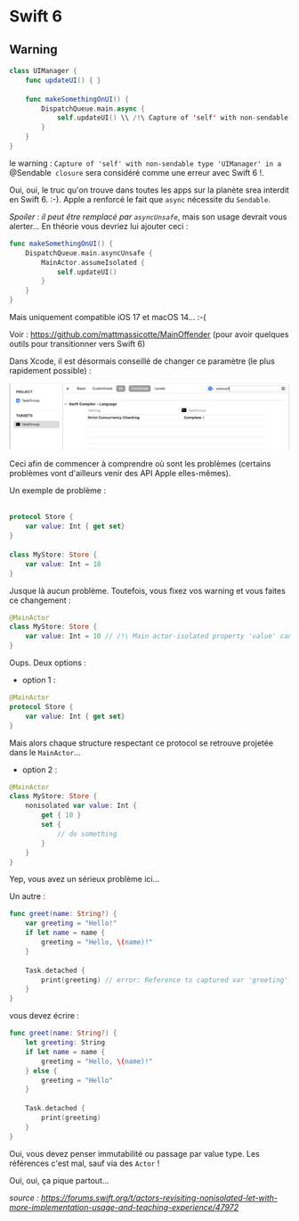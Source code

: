 # Swift 6


## Warning 
```swift
class UIManager {
    func updateUI() { }

    func makeSomethingOnUI() {
        DispatchQueue.main.async {
            self.updateUI() \\ /!\ Capture of 'self' with non-sendable type 'UIManager' in a `@Sendable` closure
        }
    }
}
```

le warning : `Capture of 'self' with non-sendable type 'UIManager' in a `@Sendable` closure` sera considéré comme une erreur avec Swift 6 !.

Oui, oui, le truc qu'on trouve dans toutes les apps sur la planète srea interdit en Swift 6. :-). Apple a renforcé le fait que `async` nécessite du `Sendable`.

*Spoiler : il peut être remplacé par `asyncUnsafe`*, mais son usage devrait vous alerter... En théorie vous devriez lui ajouter ceci :

```swift
func makeSomethingOnUI() {
    DispatchQueue.main.asyncUnsafe {
        MainActor.assumeIsolated {
            self.updateUI()
        }
    }
}
```

Mais uniquement compatible iOS 17 et macOS 14... :-(

Voir : https://github.com/mattmassicotte/MainOffender (pour avoir quelques outils pour transitionner vers Swift 6)

Dans Xcode, il est désormais conseillé de changer ce paramètre (le plus rapidement possible) :


![Check](images/check.png)

Ceci afin de commencer à comprendre où sont les problèmes (certains problèmes vont d'ailleurs venir des API Apple elles-mêmes).

Un exemple de problème :

```swift

protocol Store {
    var value: Int { get set}
}

class MyStore: Store {
    var value: Int = 10
}
```

Jusque là aucun problème. Toutefois, vous fixez vos warning et vous faites ce changement :

```swift
@MainActor
class MyStore: Store {
    var value: Int = 10 // /!\ Main actor-isolated property 'value' cannot be used to satisfy nonisolated protocol requirement
}
```

Oups. Deux options : 

- option 1 :

```swift
@MainActor
protocol Store {
    var value: Int { get set}
}
```

Mais alors chaque structure respectant ce protocol se retrouve projetée dans le `MainActor`...

- option 2 :

```swift
@MainActor
class MyStore: Store {
    nonisolated var value: Int {
        get { 10 }
        set { 
            // do something 
        }
    }
}
```

Yep, vous avez un sérieux problème ici...


Un autre :

```swift
func greet(name: String?) {
    var greeting = "Hello!"
    if let name = name {
        greeting = "Hello, \(name)!"
    }

    Task.detached {
        print(greeting) // error: Reference to captured var 'greeting' in concurrently-executing code
    }
}
```

vous devez écrire :

```swift
func greet(name: String?) {
    let greeting: String
    if let name = name {
        greeting = "Hello, \(name)!"
    } else {
        greeting = "Hello"
    }

    Task.detached {
        print(greeting)
    }
}
```

Oui, vous devez penser immutabilité ou passage par value type. Les références c'est mal, sauf via des `Actor` !

Oui, oui, ça pique partout...

*source : https://forums.swift.org/t/actors-revisiting-nonisolated-let-with-more-implementation-usage-and-teaching-experience/47972*

